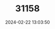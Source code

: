 ---
title: "31158"
category: "Goniothalamus wynaadensis"
draft: false
date: 2024-02-22 13:03:50
languages:
  Undetermined: ["Aanapanal"]
---